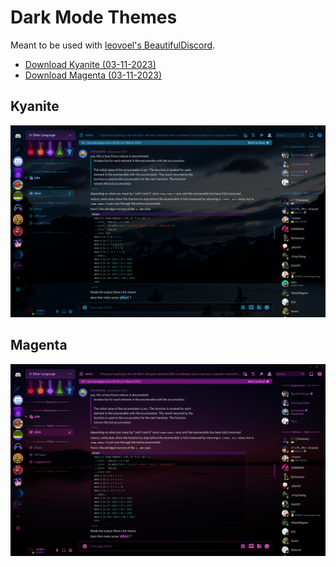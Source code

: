 # Dark Mode Themes

Meant to be used with [leovoel's BeautifulDiscord](https://github.com/leovoel/BeautifulDiscord).

- [Download Kyanite (03-11-2023)](https://github.com/Aely0/Kyanite/releases/download/v1.8/Kyanite.css)
- [Download Magenta (03-11-2023)](https://github.com/Aely0/Kyanite/releases/download/v1.8/Magenta.css)

## Kyanite
![Kyanite](https://github.com/Aely0/Kyanite/blob/master/screenshots/kyanite.png)
## Magenta
![Magenta](https://github.com/Aely0/Kyanite/blob/master/screenshots/magenta.png)
